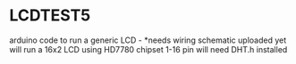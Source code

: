 # LCDTEST5
arduino code to run a generic LCD - *needs wiring schematic uploaded yet
will run a 16x2 LCD using HD7780 chipset 1-16 pin
will need DHT.h installed
